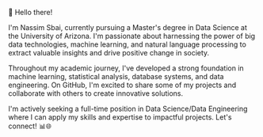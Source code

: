 👋 Hello there! 

I'm Nassim Sbai, currently pursuing a Master's degree in Data Science at the University of Arizona. I'm passionate about harnessing the power of big data technologies, machine learning, and natural language processing to extract valuable insights and drive positive change in society.

Throughout my academic journey, I've developed a strong foundation in machine learning, statistical analysis, database systems, and data engineering. On GitHub, I'm excited to share some of my projects and collaborate with others to create innovative solutions. 

I'm actively seeking a full-time position in Data Science/Data Engineering where I can apply my skills and expertise to impactful projects. Let's connect! 📊🌐


